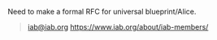 Need to make a formal RFC for universal blueprint/Alice.

> iab@iab.org
> https://www.iab.org/about/iab-members/